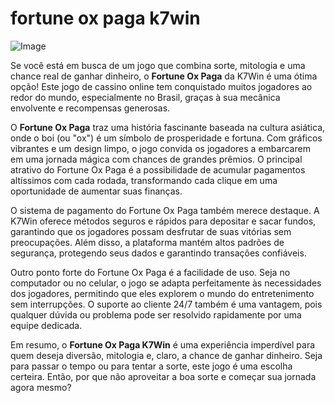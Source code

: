 # fortune ox paga k7win

![Image](https://github.com/user-attachments/assets/b9de9dee-b60e-46a0-9e49-3c6ca594ed6f)

Se você está em busca de um jogo que combina sorte, mitologia e uma chance real de ganhar dinheiro, o **Fortune Ox Paga** da K7Win é uma ótima opção! Este jogo de cassino online tem conquistado muitos jogadores ao redor do mundo, especialmente no Brasil, graças à sua mecânica envolvente e recompensas generosas.

O **Fortune Ox Paga** traz uma história fascinante baseada na cultura asiática, onde o boi (ou "ox") é um símbolo de prosperidade e fortuna. Com gráficos vibrantes e um design limpo, o jogo convida os jogadores a embarcarem em uma jornada mágica com chances de grandes prêmios. O principal atrativo do Fortune Ox Paga é a possibilidade de acumular pagamentos altíssimos com cada rodada, transformando cada clique em uma oportunidade de aumentar suas finanças.

O sistema de pagamento do Fortune Ox Paga também merece destaque. A K7Win oferece métodos seguros e rápidos para depositar e sacar fundos, garantindo que os jogadores possam desfrutar de suas vitórias sem preocupações. Além disso, a plataforma mantém altos padrões de segurança, protegendo seus dados e garantindo transações confiáveis.

Outro ponto forte do Fortune Ox Paga é a facilidade de uso. Seja no computador ou no celular, o jogo se adapta perfeitamente às necessidades dos jogadores, permitindo que eles explorem o mundo do entretenimento sem interrupções. O suporte ao cliente 24/7 também é uma vantagem, pois qualquer dúvida ou problema pode ser resolvido rapidamente por uma equipe dedicada.

Em resumo, o **Fortune Ox Paga K7Win** é uma experiência imperdível para quem deseja diversão, mitologia e, claro, a chance de ganhar dinheiro. Seja para passar o tempo ou para tentar a sorte, este jogo é uma escolha certeira. Então, por que não aproveitar a boa sorte e começar sua jornada agora mesmo?